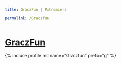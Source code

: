 ```yaml
---
title: GraczFun | Patromierz

permalink: /Graczfun
---
```


# [GraczFun](https://patronite.pl/Graczfun)

{% include profile.md name="Graczfun" prefix="g" %}
